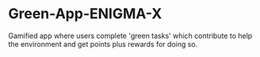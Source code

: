 # Green-App-ENIGMA-X
Gamified app where users complete 'green tasks' which contribute to help the environment and get points plus rewards for doing so.
